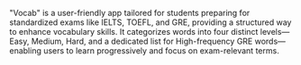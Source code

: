 "Vocab" is a user-friendly app tailored for students preparing for standardized exams like IELTS, TOEFL, and GRE, providing a structured way to enhance vocabulary skills. It categorizes words into four distinct levels—Easy, Medium, Hard, and a dedicated list for High-frequency GRE words—enabling users to learn progressively and focus on exam-relevant terms.
